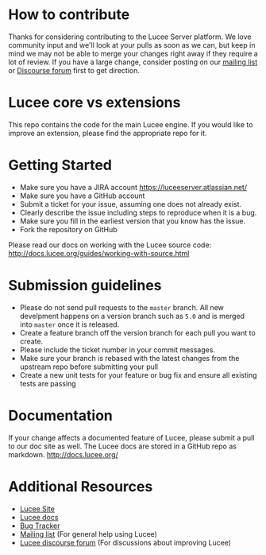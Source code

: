 # How to contribute

Thanks for considering contributing to the Lucee Server platform.  We love community input and we'll look at your pulls as soon as we can, but keep in mind we may not be able to merge your changes right away if they require a lot of review.
If you have a large change, consider posting on our [mailing list](https://groups.google.com/forum/?hl=en#!forum/lucee) or [Discourse forum](http://lang.lucee.org/) first to get direction.

# Lucee core vs extensions

This repo contains the code for the main Lucee engine.  If you would like to improve an extension, please find the appropriate repo for it.

# Getting Started

* Make sure you have a JIRA account https://luceeserver.atlassian.net/
* Make sure you have a GitHub account
* Submit a ticket for your issue, assuming one does not already exist.
* Clearly describe the issue including steps to reproduce when it is a bug.
* Make sure you fill in the earliest version that you know has the issue.
* Fork the repository on GitHub

Please read our docs on working with the Lucee source code: http://docs.lucee.org/guides/working-with-source.html

# Submission guidelines

* Please do not send pull requests to the `master` branch.  All new develpment happens on a version branch such as `5.0` and is merged into `master` once it is released.
* Create a feature branch off the version branch for each pull you want to create.  
* Please include the ticket number in your commit messages.
* Make sure your branch is rebased with the latest changes  from the upstream repo before submitting your pull
* Create a new unit tests for your feature or bug fix and ensure all existing tests are passing

# Documentation

If your change affects a documented feature of Lucee, please submit a pull to our doc site as well.  The Lucee docs are stored in a GitHub repo as markdown.
http://docs.lucee.org/

# Additional Resources

* [Lucee Site](http://lucee.org/)
* [Lucee docs](http://docs.lucee.org/) 
* [Bug Tracker](https://luceeserver.atlassian.net/)
* [Mailing list](https://groups.google.com/forum/?hl=en#!forum/lucee) (For general help using Lucee)
* [Lucee discourse forum](http://lang.lucee.org/) (For discussions about improving Lucee)
